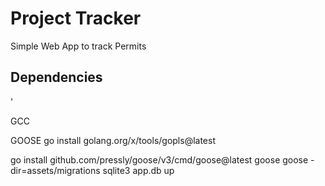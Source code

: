 <h1> Project Tracker </h1>

<p>Simple Web App to track Permits</p>

<h2> Dependencies</h2>'
<p> GCC </p>
<p> GOOSE
go install golang.org/x/tools/gopls@latest

go install github.com/pressly/goose/v3/cmd/goose@latest
goose goose -dir=assets/migrations sqlite3 app.db up 

</p>